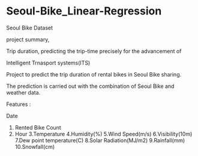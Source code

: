 # Seoul-Bike_Linear-Regression


Seoul Bike Dataset  

project summary,

Trip duration, predicting the trip-time precisely for the advancement of

Intelligent Trnasport systems(ITS)

Project to predict the trip duration of rental bikes in Seoul Bike sharing.

The prediction is carried out with the combination of Seoul Bike and weather data.

Features :

Date
1. Rented Bike Count
2. Hour
3.Temperature
4.Humidity(%)
5.Wind Speed(m/s)
6.Visibility(10m)
7.Dew point temperature(C)
8.Solar Radiation(MJ/m2)
9.Rainfall(mm)
10.Snowfall(cm)
